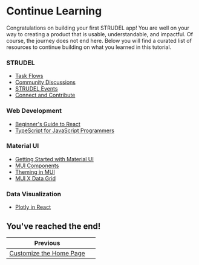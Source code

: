 # Continue Learning

Congratulations on building your first STRUDEL app! You are well on your way to creating a product that is usable, understandable, and impactful. Of course, the journey does not end here. Below you will find a curated list of resources to continue building on what you learned in this tutorial.

### STRUDEL

- [Task Flows](https://egghead.io/courses/the-beginner-s-guide-to-react)
- [Community Discussions](https://github.com/orgs/strudel-science/discussions)
- [STRUDEL Events](https://strudel.science/engage/events/)
- [Connect and Contribute](https://strudel.science/engage/contribute/)

### Web Development

- [Beginner's Guide to React](https://egghead.io/courses/the-beginner-s-guide-to-react)
- [TypeScript for JavaScript Programmers](https://www.typescriptlang.org/docs/handbook/-typescript-in-5-minutes.html)

### Material UI

- [Getting Started with Material UI](https://mui.com/material-ui/getting-started/)
- [MUI Components](https://mui.com/material-ui/all-components/)
- [Theming in MUI](https://mui.com/material-ui/customization/theming/)
- [MUI X Data Grid](https://mui.com/x/react-data-grid/)

### Data Visualization

- [Plotly in React](https://plotly.com/javascript/react/)

## You've reached the end!

Previous           |  &nbsp;
:-------------------------:|:-------------------------:
[Customize the Home Page](https://github.com/strudel-science/strudel-kit/blob/main/docs/getting-started/6-customize-home-page.md)  |  &nbsp;